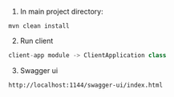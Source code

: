 1. In main project directory:
```
mvn clean install
```
2. Run client
```java
client-app module -> ClientApplication class
```
3. Swagger ui
```
http://localhost:1144/swagger-ui/index.html
```